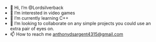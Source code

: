 - 👋 Hi, I’m @Lordsilverback
- 👀 I’m interested in video games
- 🌱 I’m currently learning C++
- 💞️ I’m looking to collaborate on any simple projects you could use an extra pair of eyes on.
- 📫 How to reach me anthonydsargent4315@gmail.com

<!---
Lordsilverback/Lordsilverback is a ✨ special ✨ repository because its `README.md` (this file) appears on your GitHub profile.
You can click the Preview link to take a look at your changes.
--->
